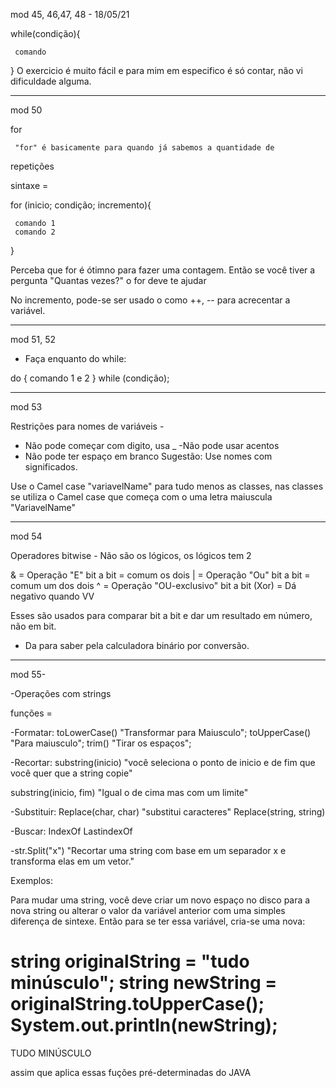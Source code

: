mod 45, 46,47, 48 -                                                                          18/05/21

while(condição){

     comando

}
    O exercicio é muito fácil e para mim em especifico é só contar,
 não vi dificuldade alguma.

---------------------------------------------------------------------------------------------
mod 50

for

     "for" é basicamente para quando já sabemos a quantidade de 
repetições

sintaxe = 

for (inicio; condição; incremento){

     comando 1
     comando 2
}

   Perceba que for é ótimno para fazer uma contagem.
   Então se você tiver a pergunta "Quantas vezes?" o for 
deve te ajudar

   No incremento, pode-se ser usado o como ++, -- para acrecentar
 a variável.

--------------------------------------------------------------------------------------------
mod 51, 52

- Faça enquanto do while:

do {
comando 1 e 2 
} while (condição);

--------------------------------------------------------------------------------------------
mod 53

Restrições para nomes de variáveis -

- Não pode começar com digito, usa _
-Não pode usar acentos 
- Não pode ter espaço em branco
Sugestão: Use nomes com significados.

Use o Camel case "variavelName" para tudo menos as classes, nas
 classes se utiliza o Camel case que começa com o uma letra 
maiuscula "VariavelName"

-----------------------------------------------------------------------------------------
mod 54 

Operadores bitwise -  Não são os lógicos, os lógicos tem 2

& = Operação "E" bit a bit = comum os dois
| = Operação "Ou" bit a bit = comum um dos dois
^ = Operação "OU-exclusivo" bit a bit (Xor) = Dá negativo quando
 VV

Esses são usados para comparar bit a bit e dar um resultado em
número, não em bit.

-  Da para saber pela calculadora binário por conversão.

-------------------------------------------------------------------------------------------
mod 55-

-Operações com strings

funções =

-Formatar: 
toLowerCase() "Transformar para Maiusculo";
toUpperCase() "Para maiusculo";
trim() "Tirar os espaços";

-Recortar:
substring(inicio)  "você seleciona o ponto de inicio e de fim que 
você quer que a string copie"

substring(inicio, fim) "Igual o de cima mas com um limite"

-Substituir:
Replace(char, char) "substitui caracteres"
Replace(string, string)

-Buscar: 
IndexOf
LastindexOf

-str.Split("x") "Recortar uma string com base em um separador x 
e transforma elas em um vetor."

Exemplos:

   Para mudar uma string, você deve criar um novo espaço no disco
para a  nova string ou alterar o valor da variável anterior com uma
simples diferença de sintexe. Então para se ter essa variável,
cria-se uma nova:

string originalString =  "tudo minúsculo";
string newString = originalString.toUpperCase();
System.out.println(newString);
==
TUDO MINÚSCULO

assim que aplica essas fuções pré-determinadas do JAVA
